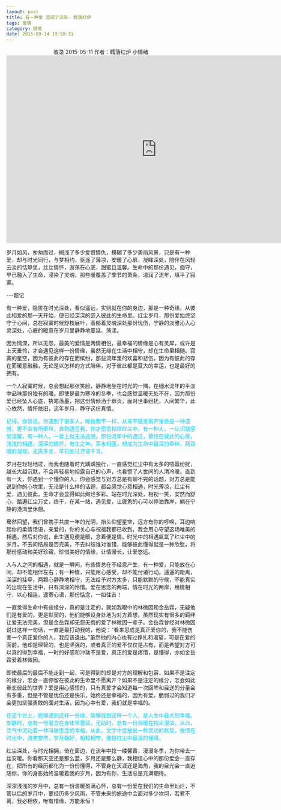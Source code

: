 ```yaml
---
layout: post
title: 有一种爱 湿润了流年- 鳕落红炉
tags: 爱情
category: 随笔
date: 2015-09-14 19:58:31
---
```


<center>收录 2015-05-11 作者：鳕落红炉 小情绪</center>

<iframe style="width: 800px; height: 500px;" src="http://static.hdslb.com/miniloader.swf?aid=1329640&amp;page=1" width="300" height="150" frameborder="no" scrolling="no"></iframe>

岁月如风，匆匆而过，搁浅了多少爱恨情仇，模糊了多少美丽风景，只是有一种爱，却与时光同行，与梦相约，驱逐了薄凉，安暖了心扉，凝眸深处，陪伴在风轻云淡的恬静里，丝丝情怀，游荡在心底，甜蜜且温馨。生命中的那份遇见，痴守，早已融入了生命，浸染了灵魂，那些暖覆盖了季节的萧条，温润了流年，填平了寂寞。

---题记

有一种爱，隐匿在时光深处，看似遥远，实则就在你的身边，那是一种奇缘，从彼此相爱的那一天开始，便已经深深的嵌入彼此的生命里。红尘岁月，那份爱始终坚守于心间，总在寂寞时候舒枝展叶，蓊郁着灵魂深处那份忧伤，宁静的淡雅沁入心灵深处，心底的暖意在岁月里静静地蔓延、荡漾。

因为情深，所以无怨，最美的爱情是两情相悦，最幸福的情缘是心有灵犀，或许是上天垂怜，才会遇见这样一份情缘，虽然无缘在生活中相守，却在生命里相随。寂寞的星空，因为有彼此的存在而缤纷，那些流年里的欢喜和悲伤，因为有彼此的存在而暖意融融，无论是以怎样的方式陪伴，对于彼此都是莫大的幸运，也是最好的拥有。

一个人寂寞时候，总会想起那张笑脸，静静地坐在时光的一隅，在细水流年的平淡中品味那份独有的暖。即使是最为寒冷的冬季，也会感觉温暖无处不在，因为那份爱已经坠入心底，执笔落墨，把这份情倾洒于扉页，面对世事纷扰，人间繁华，此心依然，情怀依旧，流年岁月，静守这份真情。

<span style="color: #00ccff;">记得，你曾说，你遇到了很多人，唯独我不一样，从来不感觉离开谁会是一种遗憾，更不会有所牵绊，直到遇见我，你才愿意相信红尘中，有一种人，一认识就感觉温馨，有一种人，一爱上就无法逃脱。那份流年中的遇见，萦绕在彼此的心房，浅浅的相遇，深深的情怀，有生之年，萍水相蓬，却成为生命中最深的牵绊，两双眼的凝视，无需多言，早已胜过万语千言。</span>

岁月在轻轻地过，而我也随着时光踽踽独行，一直感觉红尘中有太多的喧嚣纷扰，越长大越沉默，不会再轻易地袒露自己的心声，也看惯了人世间的人清冷暖。直到有一天，你遇到一个懂你的人，你会感觉与对方总是有聊不完的话题，对方总是能说到你的心坎里，无论是什么样的话题，都会感觉心意相通，时光薄凉，红尘有爱，遇见彼此，生命才会显得如此绚烂多彩。站在时光深处，相视一笑，安然而舒心，踏遍红尘万丈，终于，在某一站，遇见爱，让疲惫的心可以停泊靠岸，躺在宁静的港湾里休憩。

蓦然回望，我们曾携手共度一年的光阴，抬头仰望星空，远方有你的呼唤，耳边响起你的柔情话语，亲爱的，你的关心与祝福我都已收到，我会用心守望这场唯美的相遇，然后对你说，此生遇见便是暖，念着便是情。时光中的相遇氤氲了红尘中的岁月，不去问结局是否完美，不去纠结谁对谁错，能够彼此懂得就是一种欣慰，将那份感动和美好珍藏，珍惜美好的情缘，让情漫长，让爱悠远。

人与人之间的相遇，就是一瞬间，有些情总在不经意产生，有一种爱，只能放在心间，却不能相伴左右；有一种情，只能用心感受，却不能付诸行动。遥遥的距离，深深的挂牵，两颗心静静地相守，无法给予对方太多，只能默默的守候，不能真实的出现在生活中，只有深深的怜惜。爱在思念的两端，情在时光的两岸，用情相守，以心相连，遥寄心语，那份惦念，一如往昔！

一直觉得生命中有些缘分，真的是注定的，就如我眼中的林微因和金岳霖，无疑他们是有爱的，更是默契的，他们能够设身处地为对方着想，虽然现实有很多的羁绊让爱无法完美，但是金岳霖却无怨无悔的爱了林微因一辈子。金岳霖曾经对林微因说过这样一句话，一直是最打动我的，他说：“看来思成是真正爱你的，我不能伤害一个真正爱你的人，我应该退出。”虽然他的内心也有过挣扎和渴望，可是在爱的面前，他却是理智的，也是坚强的，或者真正的爱不仅仅是占有，而是希望对方可以真的得到幸福，一时的好感和冲动不是爱，真正的爱是疼惜，是懂得，亦如金岳霖爱着林微因。

即使最后的最后不能走到一起，可是得到的却是对方的理解和包容，如果不是注定的缘分，怎会一直停留在彼此的生命里不愿离开？如果不是注定的缘分，怎会如此眷恋彼此的世界？爱是用心感悟的，只有真爱才会知道每一次回眸和目送的分量会有多重，但是不管是忧伤还是快乐，始终还是幸福的，因为有爱，脆弱过的我们才会更加坚强勇敢的面对生活，因为心中有爱，我们就是幸福的。

<span style="color: #00ccff;">在这个世上，能够遇到这样一份缘，能够找到这样一个人，是人生中最大的幸福。安静时，总有一份思念在身体里蔓延，无助时，总有一份温暖在指尖漫溢，从此，空气中流动着一种叫做思念的幸福，从此，文字中绽放出一种灵动的默契，依偎在时光中，浅笑安然，岁月静好，相知相守，便是红尘中最深的懂得。</span>

红尘深处，与时光相拥，倚在窗边，在流年中捻一缕馨香，漫漫冬季，为你带去一丝安暖。你看那天空还是那么蓝，岁月还是那么静，我相信心中的那份爱会一直存在，把所有的经历都化为一份份懂得，不管身在天涯还是海角，我的目光会一直追随你，你的身影始终温暖着我的岁月，因为有你，生活总是充满期待。

深深浅浅的岁月中，总有一份温暖盈满心怀，总有一份爱在我们的生命里灿烂，不管以后的岁月中，要经历多少风雨，不管未来的旅途中会面对多少坎坷，若君不离，我必相依，唯有惜缘，方能永恒！